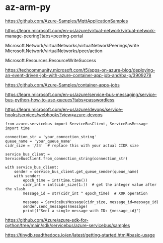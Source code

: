 # az-arm-py
https://github.com/Azure-Samples/MqttApplicationSamples

https://learn.microsoft.com/en-us/azure/virtual-network/virtual-network-manage-peering?tabs=peering-portal


Microsoft.Network/virtualNetworks/virtualNetworkPeerings/write
Microsoft.Network/virtualNetworks/peer/action

Microsoft.Resources.ResourceWriteSuccess

https://techcommunity.microsoft.com/t5/apps-on-azure-blog/deploying-an-event-driven-job-with-azure-container-app-job-and/ba-p/3909279

https://github.com/Azure-Samples/container-apps-jobs

https://learn.microsoft.com/en-us/azure/service-bus-messaging/service-bus-python-how-to-use-queues?tabs=passwordless

https://learn.microsoft.com/en-us/azure/devops/service-hooks/services/webhooks?view=azure-devops

```
from azure.servicebus import ServiceBusClient, ServiceBusMessage  
import time  
  
connection_str = 'your_connection_string'  
queue_name = 'your_queue_name'  
cidr_size = '/24'  # replace this with your actual CIDR size  
  
service_bus_client = ServiceBusClient.from_connection_string(connection_str)  
  
with service_bus_client:  
    sender = service_bus_client.get_queue_sender(queue_name)  
    with sender:  
        epoch_time = int(time.time())  
        cidr_int = int(cidr_size[1:])  # get the integer value after the slash  
        message_id = str(cidr_int ^ epoch_time)  # XOR operation  
          
        message = ServiceBusMessage(cidr_size, message_id=message_id)  
        sender.send_messages(message)  
        print(f"Sent a single message with ID: {message_id}")  

```

https://github.com/Azure/azure-sdk-for-python/tree/main/sdk/servicebus/azure-servicebus/samples

https://tinydb.readthedocs.io/en/latest/getting-started.html#basic-usage